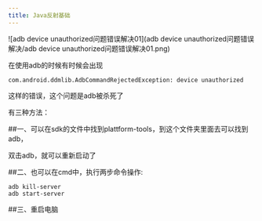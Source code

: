 ```yaml
---
title: Java反射基础
---
```


![adb device unauthorized问题错误解决01](adb device unauthorized问题错误解决/adb device unauthorized问题错误解决01.png)

在使用adb的时候有时候会出现

```shell
com.android.ddmlib.AdbCommandRejectedException: device unauthorized
```

这样的错误，这个问题是adb被杀死了

有三种方法：

##一、可以在sdk的文件中找到plattform-tools，到这个文件夹里面去可以找到adb，

双击adb，就可以重新启动了

##二、也可以在cmd中，执行两步命令操作:

```shell
adb kill-server
adb start-server
```

##三、重启电脑

